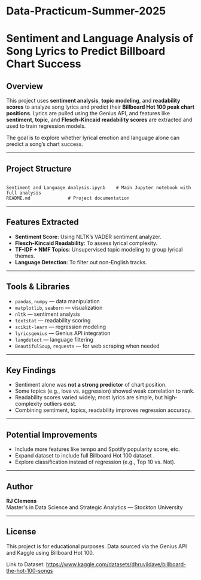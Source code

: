 # Data-Practicum-Summer-2025


# Sentiment and Language Analysis of Song Lyrics to Predict Billboard Chart Success

## Overview

This project uses **sentiment analysis**, **topic modeling**, and **readability scores** to analyze song lyrics and predict their **Billboard Hot 100 peak chart positions**. Lyrics are pulled using the Genius API, and features like **sentiment**, **topic**, and **Flesch-Kincaid readability scores** are extracted and used to train regression models.

The goal is to explore whether lyrical emotion and language alone can predict a song’s chart success.

---

## Project Structure

```

Sentiment and Language Analysis.ipynb    # Main Jupyter notebook with full analysis
README.md              # Project documentation

```

---

## Features Extracted

- **Sentiment Score**: Using NLTK’s VADER sentiment analyzer.
- **Flesch-Kincaid Readability**: To assess lyrical complexity.
- **TF-IDF + NMF Topics**: Unsupervised topic modeling to group lyrical themes.
- **Language Detection**: To filter out non-English tracks.

---

## Tools & Libraries

- `pandas`, `numpy` — data manipulation
- `matplotlib`, `seaborn` — visualization
- `nltk` — sentiment analysis
- `textstat` — readability scoring
- `scikit-learn` — regression modeling
- `lyricsgenius` — Genius API integration
- `langdetect` — language filtering
- `BeautifulSoup`, `requests` — for web scraping when needed

---

## Key Findings

- Sentiment alone was **not a strong predictor** of chart position.
- Some topics (e.g., love vs. aggression) showed weak correlation to rank.
- Readability scores varied widely; most lyrics are simple, but high-complexity outliers exist.
- Combining sentiment, topics, readability improves regression accuracy.

---

## Potential Improvements

- Include more features like tempo and Spotify popularity score, etc.
- Expand dataset to include full Billboard Hot 100 dataset .
- Explore classification instead of regression (e.g., Top 10 vs. Not).

---

## Author

**RJ Clemens**  
Master's in Data Science and Strategic Analytics — Stockton University  


---

## License

This project is for educational purposes. Data sourced via the Genius API and Kaggle using Billboard Hot 100.

Link to Dataset: https://www.kaggle.com/datasets/dhruvildave/billboard-the-hot-100-songs
